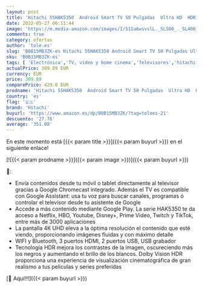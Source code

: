 ```yaml
---
layout: post
title: 'Hitachi 55HAK5350  Android Smart TV 50 Pulgadas  Ultra HD  HDR10  Dolby Vision  Bluetooth  Google Play  Chromecast Integrado  Compatible con Google Assistant TDT y satélite'
date: 2022-05-27 06:11:44
image: 'https://m.media-amazon.com/images/I/51Sa6wsvslL._SL500_._SL400_.jpg'
comments: true
category: ofertas
author: 'tole.es'
slug: 'B0B15MB3ZK-es Hitachi 55HAK5350 Android Smart TV 50 Pulgadas Ultra HD...'
sku: 'B0B15MB3ZK-es'
tags: [ 'Electrónica','TV, vídeo y home cinema','Televisores','hitachi','smart','tv','🇪🇸', ]
actualPrice: 309.89 EUR
currency: EUR
price: 309.89
comparePrice: 429.0 EUR
prodname: 'Hitachi 55HAK5350  Android Smart TV 50 Pulgadas  Ultra HD  HDR10  Dolby Vision  Bluetooth  Google Play  Chromecast Integrado  Compatible con Google Assistant TDT y satélite'
country: 'es'
flag: '🇪🇸'
brand: 'Hitachi'
buyurl: 'https://www.amazon.es/dp/B0B15MB3ZK/?tag=tolees-21'
descuento: '27.76'
average: '351.08'
---
```


En este momento está [{{< param title >}}]({{< param buyurl >}}) en el siguiente enlace!

[![{{< param prodname >}}]({{< param image >}})]({{< param buyurl >}})

🔎:

- Envía contenidos desde tu móvil o tablet directamente al televisor gracias a Google Chromecast integrado. Además el TV es compatible con Google Assistant: usa tu voz para buscar canales, programas ó controlar el televisor desde tu asistente de Google
- Accede a más contenido mediante Google Play. La serie HAK5350 te da acceso a Netflix, HBO, Youtube, Disney+, Prime Video, Twitch y TikTok, entre más de 3000 aplicaciones
- La pantalla 4K UHD eleva a la óptima resolución el contenido que esté viendo, proporcionando imágenes fluidas y con máximo detalle
- WIFI y Bluetooth, 3 puertos HDMI, 2 puertos USB, USB grabador
- Tecnología HDR mejora los contrastes de la imagen, oscureciendo más los negros y aumentando el brillo de los blancos. Dolby Vision HDR proporciona una experiencia de visualización cinematográfica de gran realismo a tus películas y series preferidas

[🛒 Aquí!!!]({{< param buyurl >}})
